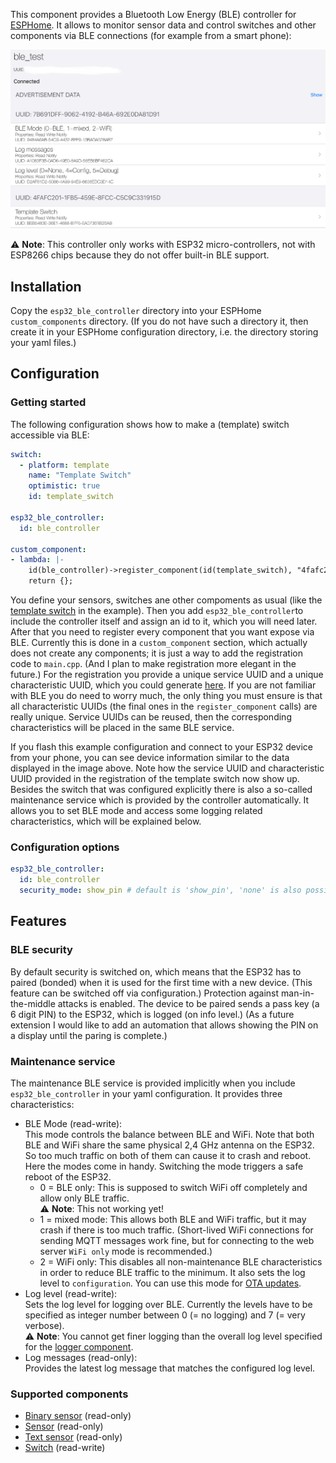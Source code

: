 This component provides a Bluetooth Low Energy (BLE) controller for [ESPHome](https://esphome.io). It allows to monitor sensor data and control switches and other components via BLE connections (for example from a smart phone):

![BLE connection from phone](BLE-Services-and-Characteristics.png)

⚠️ **Note**: This controller only works with ESP32 micro-controllers, not with ESP8266 chips because they do not offer built-in BLE support.

## Installation
Copy the `esp32_ble_controller` directory into your ESPHome `custom_components` directory. (If you do not have such a directory it, then create it in your ESPHome configuration directory, i.e. the directory storing your yaml files.)

## Configuration

### Getting started

The following configuration shows how to make a (template) switch accessible via BLE:
```yaml
switch:
  - platform: template
    name: "Template Switch"
    optimistic: true
    id: template_switch

esp32_ble_controller:
  id: ble_controller

custom_component:
- lambda: |-
    id(ble_controller)->register_component(id(template_switch), "4fafc201-1fb5-459e-8fcc-c5c9c331915d", "beb5483e-36e1-4688-b7f5-ea07361b26ab");
    return {};
```

You define your sensors, switches ane other compoments as usual (like the [template switch](https://esphome.io/components/switch/template.html) in the example). Then you add `esp32_ble_controller`to include the controller itself and assign an id to it, which you will need later. After that you need to register every component that you want expose via BLE. Currently this is done in a `custom_component` section, which actually does not create any components; it is just a way to add the registration code to `main.cpp`. (And I plan to make registration more elegant in the future.)
For the registration you provide a unique service UUID and a unique characteristic UUID, which you could generate [here](https://www.uuidgenerator.net). If you are not familiar with BLE you do need to worry much, the only thing you must ensure is that all characteristic UUIDs (the final ones in the `register_component` calls) are really unique. Service UUIDs can be reused, then the corresponding characteristics will be placed in the same BLE service.

If you flash this example configuration and connect to your ESP32 device from your phone, you can see device information similar to the data displayed in the image above. Note how the service UUID and characteristic UUID provided in the registration of the template switch now show up. Besides the switch that was configured explicitly there is also a so-called maintenance service which is provided by the controller automatically. It allows you to set BLE mode and access some logging related characteristics, which will be explained below.

### Configuration options

```yaml
esp32_ble_controller:
  id: ble_controller
  security_mode: show_pin # default is 'show_pin', 'none' is also possible
```

## Features

### BLE security

By default security is switched on, which means that the ESP32 has to paired (bonded) when it is used for the first time with a new device. (This feature can be switched off via configuration.) Protection against man-in-the-middle attacks is enabled. The device to be paired sends a pass key (a 6 digit PIN) to the ESP32, which is logged (on info level.) (As a future extension I would like to add an automation that allows showing the PIN on a display until the paring is complete.)

### Maintenance service

The maintenance BLE service is provided implicitly when you include `esp32_ble_controller` in your yaml configuration. It provides three characteristics:

* BLE Mode (read-write):  
This mode controls the balance between BLE and WiFi. Note that both BLE and WiFi share the same physical 2,4 GHz antenna on the ESP32. So too much traffic on both of them can cause it to crash and reboot. Here the modes come in handy. Switching the mode triggers a safe reboot of the ESP32.
  * 0 = BLE only: This is supposed to switch WiFi off completely and allow only BLE traffic.  
  ⚠️ **Note**: This not working yet!
  * 1 = mixed mode: This allows both BLE and WiFi traffic, but it may crash if there is too much traffic. (Short-lived WiFi connections for sending MQTT messages work fine, but for connecting to the web server `WiFi only` mode is recommended.)
  * 2 = WiFi only: This disables all non-maintenance BLE characteristics in order to reduce BLE traffic to the minimum. It also sets the log level to `configuration`. You can use this mode for [OTA updates](https://esphome.io/components/ota.html).
* Log level (read-write):  
Sets the log level for logging over BLE. Currently the levels have to be specified as integer number between 0 (= no logging) and 7 (= very verbose).  
  ⚠️ **Note**: You cannot get finer logging than the overall log level specified for the [logger component](https://esphome.io/components/logger.html).
* Log messages (read-only):  
Provides the latest log message that matches the configured log level.

### Supported components

* [Binary sensor](https://esphome.io/components/binary_sensor/index.html) (read-only)
* [Sensor](https://esphome.io/components/sensor/index.html) (read-only)
* [Text sensor](https://esphome.io/components/text_sensor/index.html) (read-only)
* [Switch](https://esphome.io/components/switch/index.html) (read-write)
